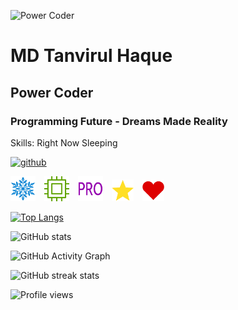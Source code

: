 ![Power Coder](https://scontent.fdac24-3.fna.fbcdn.net/v/t39.30808-6/324023883_916204396415947_6492063491676855773_n.jpg?stp=dst-jpg_s960x960&_nc_cat=106&ccb=1-7&_nc_sid=e3f864&_nc_ohc=O2bhUKT6ns4AX_IDUjL&_nc_ht=scontent.fdac24-3.fna&oh=00_AfDXaVX7IfJtqe96iY160-ApoqRzuAydPkm5gLGSwKShHA&oe=63B86F70)

# MD Tanvirul Haque
## Power Coder

### Programming Future - Dreams Made Reality

Skills: Right Now Sleeping



[<img src='https://cdn.jsdelivr.net/npm/simple-icons@3.0.1/icons/github.svg' alt='github' height='40'>](https://github.com/wspcf)  

<a href='https://archiveprogram.github.com/'><img src='https://raw.githubusercontent.com/acervenky/animated-github-badges/master/assets/acbadge.gif' width='40' height='40'></a> <a href='https://docs.github.com/en/developers'><img src='https://raw.githubusercontent.com/acervenky/animated-github-badges/master/assets/devbadge.gif' width='40' height='40'></a> <a href='https://github.com/pricing'><img src='https://raw.githubusercontent.com/acervenky/animated-github-badges/master/assets/pro.gif' width='40' height='40'></a> <a href='https://stars.github.com/'><img src='https://raw.githubusercontent.com/acervenky/animated-github-badges/master/assets/starbadge.gif' width='35' height='35'></a> <a href='https://docs.github.com/en/github/supporting-the-open-source-community-with-github-sponsors'><img src='https://raw.githubusercontent.com/acervenky/animated-github-badges/master/assets/sponsorbadge.gif' width='35' height='35'></a> 

[![Top Langs](https://github-readme-stats.vercel.app/api/top-langs/?username=wspcf)](https://github.com/anuraghazra/github-readme-stats)

![GitHub stats](https://github-readme-stats.vercel.app/api?username=wspcf&show_icons=true)  

![GitHub Activity Graph](https://activity-graph.herokuapp.com/graph?username=wspcf)  

![GitHub streak stats](https://streak-stats.demolab.com/?user=wspcf)  

![Profile views](https://gpvc.arturio.dev/wspcf)  
